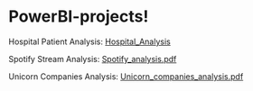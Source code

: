 # PowerBI-projects!
Hospital Patient Analysis:
[Hospital_Analysis](https://github.com/heymasri/PowerBI-projects/assets/154779221/f5921357-e52f-44fd-89ab-db7bb3dca9cf)

Spotify Stream Analysis:
[Spotify_analysis.pdf](https://github.com/user-attachments/files/15949747/Spotify_analysis.pdf)

Unicorn Companies Analysis:
[Unicorn_companies_analysis.pdf](https://github.com/user-attachments/files/15949798/Unicorn_companies_analysis.pdf)


